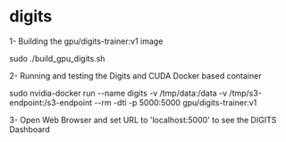 # digits

1- Building the gpu/digits-trainer:v1 image

sudo ./build_gpu_digits.sh

2- Running and testing the Digits and CUDA Docker based container

sudo nvidia-docker run --name digits -v /tmp/data:/data  -v /tmp/s3-endpoint:/s3-endpoint --rm -dti -p 5000:5000 gpu/digits-trainer:v1

3- Open Web Browser and set URL to 'localhost:5000' to see the DIGITS Dashboard 
